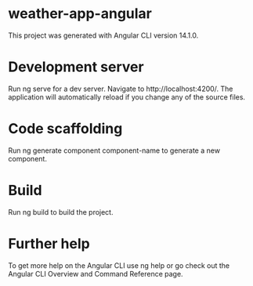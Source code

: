 # weather-app-angular
This project was generated with Angular CLI version 14.1.0.
# Development server
Run ng serve for a dev server. Navigate to http://localhost:4200/. The application will automatically reload if you change any of the source files.
# Code scaffolding
Run ng generate component component-name to generate a new component.
# Build
Run ng build to build the project.
# Further help
To get more help on the Angular CLI use ng help or go check out the Angular CLI Overview and Command Reference page.
